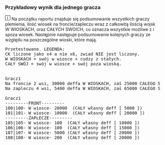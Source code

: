 ### Przykładowy wynik dla jednego gracza

<div class="p-3 mb-2 bg-light text-dark"><svg xmlns="http://www.w3.org/2000/svg" width="1.2em" height="1.2em" fill="currentColor" class="bi bi-info-square" viewBox="0 0 16 16"><path d="M14 1a1 1 0 0 1 1 1v12a1 1 0 0 1-1 1H2a1 1 0 0 1-1-1V2a1 1 0 0 1 1-1h12zM2 0a2 2 0 0 0-2 2v12a2 2 0 0 0 2 2h12a2 2 0 0 0 2-2V2a2 2 0 0 0-2-2H2z"/><path d="M8.93 6.588l-2.29.287-.082.38.45.083c.294.07.352.176.288.469l-.738 3.468c-.194.897.105 1.319.808 1.319.545 0 1.178-.252 1.465-.598l.088-.416c-.2.176-.492.246-.686.246-.275 0-.375-.193-.304-.533L8.93 6.588zM9 4.5a1 1 0 1 1-2 0 1 1 0 0 1 2 0z"/></svg> Na początku raportu znajduje się podsumowanie wszystkich graczy plemienia, ilość wiosek na froncie/zapleczu wraz z całkowitą ilością wojsk <span class="md-error">W WIOSKACH</span>, oraz <span class="md-error">CAŁYCH SWOICH</span>, co oznacza wszystkie możliwe z i spoza wiosek. Następnie następuje podsumowanie kolejnych graczy ze względu na poszczególne wioski, które mają.</div>

<pre class="md-pre">
Przetestowane. LEGENDA:
CK liczone jako x4 a nie x6, zwiad NIE jest liczony.
W WIOSKACH = swój w wiosce + cudzy z stałych.
CAŁY SWÓJ = swój w wiosce + swój poza wioską.


Gracz1
Na froncie 2 wsi, 30000 deffa W WIOSKACH, zaś 25000 CAŁEGO SWOJEGO.
Na zapleczu 4 wsi, 5400 deffa W WIOSKACH, zaś 65000 CAŁEGO SWOJEGO.

Gracz1
---------FRONT---------
100|100- W wiosce- 20000  (CAŁY własny deff [ 5000 ])
101|101- W wiosce- 10000  (CAŁY własny deff [ 20000 ])
---------ZAPLECZE---------
105|105- W wiosce- 100  (CAŁY własny deff [ 10000 ])
106|106- W wiosce- 100  (CAŁY własny deff [ 15000 ])
107|107- W wiosce- 5000 (CAŁY własny deff [ 20000 ])
108|108- W wiosce- 200  (CAŁY własny deff [ 20000 ])
</pre>